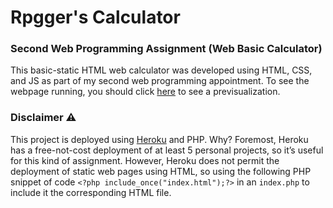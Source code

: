 # Rpgger's Calculator
### Second Web Programming Assignment  (Web Basic Calculator)

This basic-static HTML web calculator was developed using HTML, CSS, and JS as part of my second web programming appointment. To see the webpage running, you should click [here](https://personal-webpage-assigment-one.herokuapp.com/) to see a previsualization.

### Disclaimer ⚠
This project is deployed using [Heroku](https://dashboard.heroku.com/) and PHP. Why? Foremost, Heroku has a free-not-cost deployment of at least 5 personal projects, so it’s useful for this kind of assignment. However, Heroku does not permit the deployment of static web pages using HTML, so using the following PHP snippet of code ```<?php include_once("index.html");?>``` in an ```index.php``` to include it the corresponding HTML file. 
